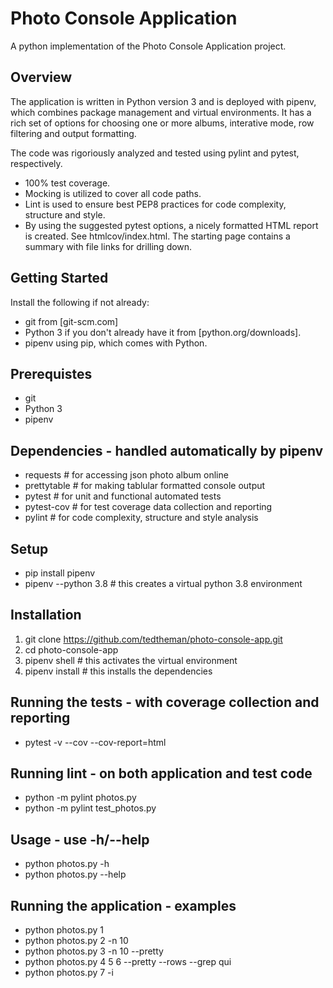 # Photo Console Application

A python implementation of the Photo Console Application project.

## Overview

The application is written in Python version 3 and is deployed with pipenv, which combines package management and virtual environments.  It has a rich set of options for choosing one or more albums, interative mode, row filtering and output formatting.  

The code was rigoriously analyzed and tested using pylint and pytest, respectively.

* 100% test coverage.
* Mocking is utilized to cover all code paths.
* Lint is used to ensure best PEP8 practices for code complexity, structure and style.
* By using the suggested pytest options, a nicely formatted HTML report is created.  See htmlcov/index.html.  The starting page contains a summary with file links for drilling down.

## Getting Started

Install the following if not already:

* git from [git-scm.com]
* Python 3 if you don't already have it from [python.org/downloads].
* pipenv using pip, which comes with Python.

## Prerequistes

* git
* Python 3
* pipenv

## Dependencies - handled automatically by pipenv

* requests     # for accessing json photo album online
* prettytable  # for making tablular formatted console output
* pytest       # for unit and functional automated tests
* pytest-cov   # for test coverage data collection and reporting
* pylint       # for code complexity, structure and style analysis 

## Setup

* pip install pipenv
* pipenv --python 3.8  # this creates a virtual python 3.8 environment

## Installation

1. git clone https://github.com/tedtheman/photo-console-app.git
2. cd photo-console-app
3. pipenv shell    # this activates the virtual environment
4. pipenv install  # this installs the dependencies

## Running the tests - with coverage collection and reporting

* pytest -v --cov --cov-report=html

## Running lint - on both application and test code

* python -m pylint photos.py
* python -m pylint test_photos.py

## Usage - use -h/--help

* python photos.py -h
* python photos.py --help

## Running the application - examples

* python photos.py 1
* python photos.py 2 -n 10
* python photos.py 3 -n 10 --pretty
* python photos.py 4 5 6 --pretty --rows --grep qui
* python photos.py 7 -i
